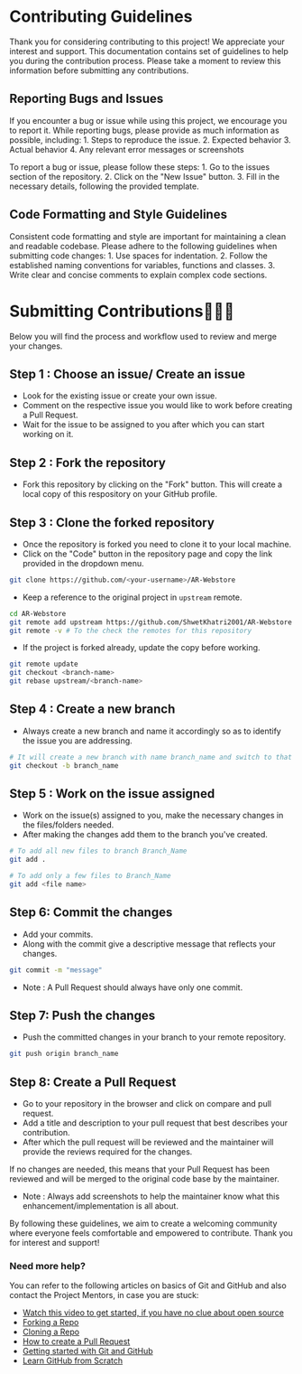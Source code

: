 # Contributing Guidelines
Thank you for considering contributing to this project! We appreciate your interest and support. This documentation contains set of guidelines to help you during the contribution process. Please take a moment to review this information before submitting any contributions.

## Reporting Bugs and Issues 
If you encounter a bug or issue while using this project, we encourage you to report it. While reporting bugs, please provide as much information as possible, including:
    1. Steps to reproduce the issue.
    2. Expected behavior
    3. Actual behavior
    4. Any relevant error messages or screenshots

To report a bug or issue, please follow these steps:
    1. Go to the issues section of the repository.
    2. Click on the "New Issue" button.
    3. Fill in the necessary details, following the provided template.

## Code Formatting and Style Guidelines
Consistent code formatting and style are important for maintaining a clean and readable codebase. Please adhere to the following guidelines when submitting code changes:
    1. Use spaces for indentation.
    2. Follow the established naming conventions for variables, functions and classes.
    3. Write clear and concise comments to explain complex code sections.

# Submitting Contributions👨🏻‍💻
Below you will find the process and workflow used to review and merge your changes.
##  Step 1 : Choose an issue/ Create an issue

- Look for the existing issue or create your own issue.
- Comment on the respective issue you would like to work before creating a Pull Request.
- Wait for the issue to be assigned to you after which you can start working on it.

## Step 2 : Fork the repository
- Fork this repository by clicking on the "Fork" button. This will create a local copy of this respository on your GitHub profile.

## Step 3 : Clone the forked repository
- Once the repository is forked you need to clone it to your local machine.
- Click on the "Code" button in the repository page and copy the link provided in the dropdown menu.
  

```bash
git clone https://github.com/<your-username>/AR-Webstore
```

- Keep a reference to the original project in `upstream` remote.

```bash  
cd AR-Webstore  
git remote add upstream https://github.com/ShwetKhatri2001/AR-Webstore
git remote -v # To the check the remotes for this repository 
```  

- If the project is forked already, update the copy before working.

```bash
git remote update
git checkout <branch-name>
git rebase upstream/<branch-name>
``` 

## Step 4 : Create a new branch

- Always create a new branch and name it accordingly so as to identify the issue you are addressing.

```bash
# It will create a new branch with name branch_name and switch to that branch 
git checkout -b branch_name
```
## Step 5 : Work on the issue assigned

- Work on the issue(s) assigned to you, make the necessary changes in the files/folders needed.
- After making the changes add them to the branch you've created.
  
```bash  
# To add all new files to branch Branch_Name  
git add .  

# To add only a few files to Branch_Name
git add <file name>
```
## Step 6: Commit the changes

- Add your commits.
- Along with the commit give a descriptive message that reflects your changes.
  
```bash
git commit -m "message"  
```
- Note : A Pull Request should always have only one commit. 
  
## Step 7: Push the changes

- Push the committed changes in your branch to your remote repository.
  
```bash  
git push origin branch_name
```
## Step 8: Create a Pull Request

- Go to your repository in the browser and click on compare and pull request.
- Add a title and description to your pull request that best describes your contribution.
- After which the pull request will be reviewed and the maintainer will provide the reviews required for the changes.

If no changes are needed, this means that your Pull Request has been reviewed and will be merged to the original code base by the maintainer.

- Note : Always add screenshots to help the maintainer know what this enhancement/implementation is all about.

By following these guidelines, we aim to create a welcoming community where everyone feels comfortable and empowered to contribute.
Thank you for interest and support! 

### Need more help?

You can refer to the following articles on basics of Git and GitHub and also contact the Project Mentors, in case you are stuck:

- [Watch this video to get started, if you have no clue about open source](https://youtu.be/SYtPC9tHYyQ)
- [Forking a Repo](https://help.github.com/en/github/getting-started-with-github/fork-a-repo)
- [Cloning a Repo](https://help.github.com/en/desktop/contributing-to-projects/creating-a-pull-request)
- [How to create a Pull Request](https://opensource.com/article/19/7/create-pull-request-github)
- [Getting started with Git and GitHub](https://towardsdatascience.com/getting-started-with-git-and-github-6fcd0f2d4ac6)
- [Learn GitHub from Scratch](https://lab.github.com/githubtraining/introduction-to-github)




